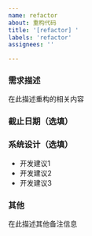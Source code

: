 ```yaml
---
name: refactor
about: 重构代码
title: '[refactor] '
labels: 'refactor'
assignees: ''

---
```


### 需求描述

在此描述重构的相关内容

### 截止日期（选填）

### 系统设计（选填）

* 开发建议1
* 开发建议2
* 开发建议3

### 其他

在此描述其他备注信息
